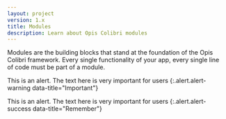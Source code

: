 ```yaml
---
layout: project
version: 1.x
title: Modules
description: Learn about Opis Colibri modules
---
```


Modules are the building blocks that stand at the foundation of the Opis Colibri framework.
Every single functionality of your app, every single line of code must be part of a module.

This is an alert. The text here is very important for users
{:.alert.alert-warning data-title="Important"}

This is an alert. The text here is very important for users
{:.alert.alert-success data-title="Remember"}

